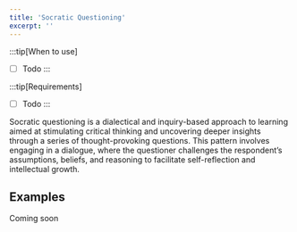 ```yaml
---
title: 'Socratic Questioning'
excerpt: ''
---
```


:::tip[When to use]

- [ ] Todo
:::

:::tip[Requirements]

- [ ] Todo
:::

Socratic questioning is a dialectical and inquiry-based approach to learning aimed at stimulating critical thinking and uncovering deeper insights through a series of thought-provoking questions. This pattern involves engaging in a dialogue, where the questioner challenges the respondent’s assumptions, beliefs, and reasoning to facilitate self-reflection and intellectual growth.

## Examples
Coming soon